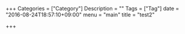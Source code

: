 +++
Categories = ["Category"]
Description = ""
Tags = ["Tag"]
date = "2016-08-24T18:57:10+09:00"
menu = "main"
title = "test2"

+++

